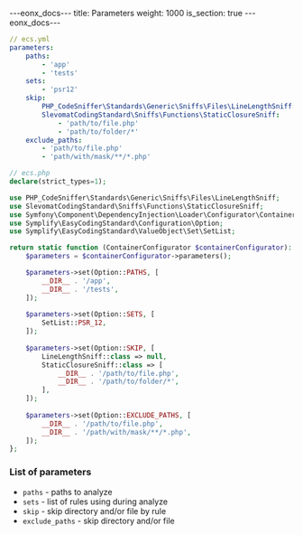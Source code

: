 ---eonx_docs---
title: Parameters
weight: 1000
is_section: true
---eonx_docs---
```yml
// ecs.yml
parameters:
    paths:
        - 'app'
        - 'tests'
    sets:
        - 'psr12'
    skip:
        PHP_CodeSniffer\Standards\Generic\Sniffs\Files\LineLengthSniff: ~
        SlevomatCodingStandard\Sniffs\Functions\StaticClosureSniff:
            - 'path/to/file.php'
            - 'path/to/folder/*'
    exclude_paths:
        - 'path/to/file.php'
        - 'path/with/mask/**/*.php'
```
```php
// ecs.php
declare(strict_types=1);

use PHP_CodeSniffer\Standards\Generic\Sniffs\Files\LineLengthSniff;
use SlevomatCodingStandard\Sniffs\Functions\StaticClosureSniff;
use Symfony\Component\DependencyInjection\Loader\Configurator\ContainerConfigurator;
use Symplify\EasyCodingStandard\Configuration\Option;
use Symplify\EasyCodingStandard\ValueObject\Set\SetList;

return static function (ContainerConfigurator $containerConfigurator): void {
    $parameters = $containerConfigurator->parameters();

    $parameters->set(Option::PATHS, [
        __DIR__ . '/app',
        __DIR__ . '/tests',
    ]);
    
    $parameters->set(Option::SETS, [
        SetList::PSR_12,
    ]);
    
    $parameters->set(Option::SKIP, [
        LineLengthSniff::class => null,
        StaticClosureSniff::class => [
            __DIR__ . '/path/to/file.php',
            __DIR__ . '/path/to/folder/*',
        ],
    ]);
    
    $parameters->set(Option::EXCLUDE_PATHS, [
        __DIR__ . '/path/to/file.php',
        __DIR__ . '/path/with/mask/**/*.php',
    ]);
};

```

### List of parameters

- `paths` - paths to analyze
- `sets` - list of rules using during analyze
- `skip` - skip directory and/or file by rule
- `exclude_paths` - skip directory and/or file
